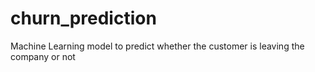 # churn_prediction
Machine Learning model to predict whether the customer is leaving the company or not
